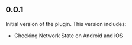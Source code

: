 ## 0.0.1

Initial version of the plugin. This version includes:

- Checking Network State on Android and iOS
